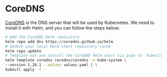 # CoreDNS

[CoreDNS](https://coredns.io/) is the DNS server that will be used by Kubernetes. We need to install it with Helm, and you can follow the steps below:

```bash
# Add the CoreDNS Helm repository
helm repo add dns https://coredns.github.io/helm
# Update your local Helm chart repository cache
helm repo update
# Template out and install the CoreDNS Helm chart via pipe to `kubectl apply`
helm template coredns coredns/coredns -n kube-system \
--version 1.28.1 --values values.yaml | \
kubectl apply -f -
```
